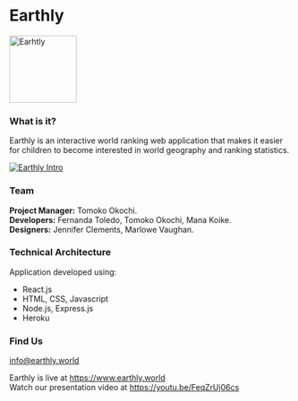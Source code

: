 # Earthly
<img src="https://www.earthly.world/static/media/earthly_logo.40d8f964.svg" width="120" alt="Earhtly">

### What is it?

Earthly is an interactive world ranking web application that makes it easier for children to become interested in world geography and ranking statistics.

[![Earthly Intro](http://fernandatote.com/wp-content/uploads/2018/09/earthly-video-shot.png)](http://fernandatote.com/wp-content/uploads/2018/09/Earthly-1.mp4)

### Team

**Project Manager:** Tomoko Okochi. <br />
**Developers:** Fernanda Toledo, Tomoko Okochi, Mana Koike. <br />
**Designers:** Jennifer Clements, Marlowe Vaughan.

### Technical Architecture

Application developed using:
- React.js 
- HTML, CSS, Javascript
- Node.js, Express.js
- Heroku

### Find Us

info@earthly.world

Earthly is live at https://www.earthly.world <br />
Watch our presentation video at https://youtu.be/FeqZrUj06cs


